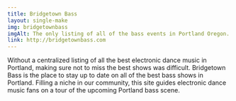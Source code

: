 ```yaml
---
title: Bridgetown Bass
layout: single-make
img: bridgetownbass
imgAlt: The only listing of all of the bass events in Portland Oregon.
link: http://bridgetownbass.com
---
```

<p>Without a centralized listing of all the best electronic dance music in Portland, making sure not to miss the best shows was difficult. Bridgetown Bass is the place to stay up to date on all of the best bass shows in Portland. Filling a niche in our community, this site guides electronic dance music fans on a tour of the upcoming Portland bass scene.</p>